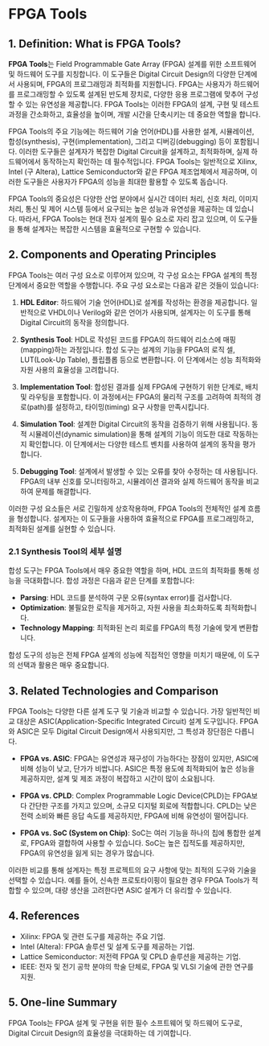 # FPGA Tools

## 1. Definition: What is **FPGA Tools**?
**FPGA Tools**는 Field Programmable Gate Array (FPGA) 설계를 위한 소프트웨어 및 하드웨어 도구를 지칭합니다. 이 도구들은 Digital Circuit Design의 다양한 단계에서 사용되며, FPGA의 프로그래밍과 최적화를 지원합니다. FPGA는 사용자가 하드웨어를 프로그래밍할 수 있도록 설계된 반도체 장치로, 다양한 응용 프로그램에 맞추어 구성할 수 있는 유연성을 제공합니다. FPGA Tools는 이러한 FPGA의 설계, 구현 및 테스트 과정을 간소화하고, 효율성을 높이며, 개발 시간을 단축시키는 데 중요한 역할을 합니다.

FPGA Tools의 주요 기능에는 하드웨어 기술 언어(HDL)를 사용한 설계, 시뮬레이션, 합성(synthesis), 구현(implementation), 그리고 디버깅(debugging) 등이 포함됩니다. 이러한 도구들은 설계자가 복잡한 Digital Circuit을 설계하고, 최적화하며, 실제 하드웨어에서 동작하는지 확인하는 데 필수적입니다. FPGA Tools는 일반적으로 Xilinx, Intel (구 Altera), Lattice Semiconductor와 같은 FPGA 제조업체에서 제공하며, 이러한 도구들은 사용자가 FPGA의 성능을 최대한 활용할 수 있도록 돕습니다.

FPGA Tools의 중요성은 다양한 산업 분야에서 실시간 데이터 처리, 신호 처리, 이미지 처리, 통신 및 제어 시스템 등에서 요구되는 높은 성능과 유연성을 제공하는 데 있습니다. 따라서, FPGA Tools는 현대 전자 설계의 필수 요소로 자리 잡고 있으며, 이 도구들을 통해 설계자는 복잡한 시스템을 효율적으로 구현할 수 있습니다.

## 2. Components and Operating Principles
FPGA Tools는 여러 구성 요소로 이루어져 있으며, 각 구성 요소는 FPGA 설계의 특정 단계에서 중요한 역할을 수행합니다. 주요 구성 요소로는 다음과 같은 것들이 있습니다:

1. **HDL Editor**: 하드웨어 기술 언어(HDL)로 설계를 작성하는 환경을 제공합니다. 일반적으로 VHDL이나 Verilog와 같은 언어가 사용되며, 설계자는 이 도구를 통해 Digital Circuit의 동작을 정의합니다.
  
2. **Synthesis Tool**: HDL로 작성된 코드를 FPGA의 하드웨어 리소스에 매핑(mapping)하는 과정입니다. 합성 도구는 설계의 기능을 FPGA의 로직 셀, LUT(Look-Up Table), 플립플롭 등으로 변환합니다. 이 단계에서는 성능 최적화와 자원 사용의 효율성을 고려합니다.

3. **Implementation Tool**: 합성된 결과를 실제 FPGA에 구현하기 위한 단계로, 배치 및 라우팅을 포함합니다. 이 과정에서는 FPGA의 물리적 구조를 고려하여 최적의 경로(path)를 설정하고, 타이밍(timing) 요구 사항을 만족시킵니다.

4. **Simulation Tool**: 설계한 Digital Circuit의 동작을 검증하기 위해 사용됩니다. 동적 시뮬레이션(dynamic simulation)을 통해 설계의 기능이 의도한 대로 작동하는지 확인합니다. 이 단계에서는 다양한 테스트 벤치를 사용하여 설계의 동작을 평가합니다.

5. **Debugging Tool**: 설계에서 발생할 수 있는 오류를 찾아 수정하는 데 사용됩니다. FPGA의 내부 신호를 모니터링하고, 시뮬레이션 결과와 실제 하드웨어 동작을 비교하여 문제를 해결합니다.

이러한 구성 요소들은 서로 긴밀하게 상호작용하며, FPGA Tools의 전체적인 설계 흐름을 형성합니다. 설계자는 이 도구들을 사용하여 효율적으로 FPGA를 프로그래밍하고, 최적화된 설계를 실현할 수 있습니다.

### 2.1 Synthesis Tool의 세부 설명
합성 도구는 FPGA Tools에서 매우 중요한 역할을 하며, HDL 코드의 최적화를 통해 성능을 극대화합니다. 합성 과정은 다음과 같은 단계를 포함합니다:

- **Parsing**: HDL 코드를 분석하여 구문 오류(syntax error)를 검사합니다.
- **Optimization**: 불필요한 로직을 제거하고, 자원 사용을 최소화하도록 최적화합니다.
- **Technology Mapping**: 최적화된 논리 회로를 FPGA의 특정 기술에 맞게 변환합니다.

합성 도구의 성능은 전체 FPGA 설계의 성능에 직접적인 영향을 미치기 때문에, 이 도구의 선택과 활용은 매우 중요합니다.

## 3. Related Technologies and Comparison
FPGA Tools는 다양한 다른 설계 도구 및 기술과 비교할 수 있습니다. 가장 일반적인 비교 대상은 ASIC(Application-Specific Integrated Circuit) 설계 도구입니다. FPGA와 ASIC은 모두 Digital Circuit Design에서 사용되지만, 그 특성과 장단점은 다릅니다.

- **FPGA vs. ASIC**: FPGA는 유연성과 재구성이 가능하다는 장점이 있지만, ASIC에 비해 성능이 낮고, 단가가 비쌉니다. ASIC은 특정 용도에 최적화되어 높은 성능을 제공하지만, 설계 및 제조 과정이 복잡하고 시간이 많이 소요됩니다.

- **FPGA vs. CPLD**: Complex Programmable Logic Device(CPLD)는 FPGA보다 간단한 구조를 가지고 있으며, 소규모 디지털 회로에 적합합니다. CPLD는 낮은 전력 소비와 빠른 응답 속도를 제공하지만, FPGA에 비해 유연성이 떨어집니다.

- **FPGA vs. SoC (System on Chip)**: SoC는 여러 기능을 하나의 칩에 통합한 설계로, FPGA와 결합하여 사용할 수 있습니다. SoC는 높은 집적도를 제공하지만, FPGA의 유연성을 잃게 되는 경우가 많습니다.

이러한 비교를 통해 설계자는 특정 프로젝트의 요구 사항에 맞는 최적의 도구와 기술을 선택할 수 있습니다. 예를 들어, 신속한 프로토타이핑이 필요한 경우 FPGA Tools가 적합할 수 있으며, 대량 생산을 고려한다면 ASIC 설계가 더 유리할 수 있습니다.

## 4. References
- Xilinx: FPGA 및 관련 도구를 제공하는 주요 기업.
- Intel (Altera): FPGA 솔루션 및 설계 도구를 제공하는 기업.
- Lattice Semiconductor: 저전력 FPGA 및 CPLD 솔루션을 제공하는 기업.
- IEEE: 전자 및 전기 공학 분야의 학술 단체로, FPGA 및 VLSI 기술에 관한 연구를 지원.

## 5. One-line Summary
FPGA Tools는 FPGA 설계 및 구현을 위한 필수 소프트웨어 및 하드웨어 도구로, Digital Circuit Design의 효율성을 극대화하는 데 기여합니다.